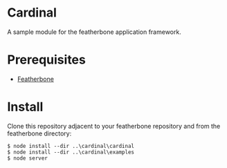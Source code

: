 Cardinal
========
A sample module for the featherbone application framework.

# Prerequisites
* [Featherbone](https://github.com/jrogelstad/featherbone)
  
# Install

Clone this repository adjacent to your featherbone repository and from the featherbone directory:

```text
$ node install --dir ..\cardinal\cardinal
$ node install --dir ..\cardinal\examples
$ node server
```

